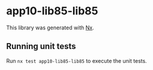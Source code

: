 # app10-lib85-lib85

This library was generated with [Nx](https://nx.dev).

## Running unit tests

Run `nx test app10-lib85-lib85` to execute the unit tests.
